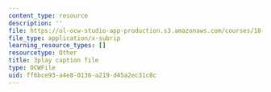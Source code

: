 ```yaml
---
content_type: resource
description: ''
file: https://ol-ocw-studio-app-production.s3.amazonaws.com/courses/18-03sc-differential-equations-fall-2011/ff6bce93a4e80136a219d45a2ec31c8c_2SuTN8rpe4I.srt
file_type: application/x-subrip
learning_resource_types: []
resourcetype: Other
title: 3play caption file
type: OCWFile
uid: ff6bce93-a4e8-0136-a219-d45a2ec31c8c
---
```

